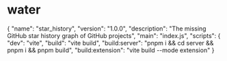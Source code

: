 # water
{
  "name": "star_history",
  "version": "1.0.0",
  "description": "The missing GitHub star history graph of GitHub projects",
  "main": "index.js",
  "scripts": {
    "dev": "vite",
    "build": "vite build",
    "build:server": "pnpm i && cd server && pnpm i && pnpm build",
    "build:extension": "vite build --mode extension"
  }

